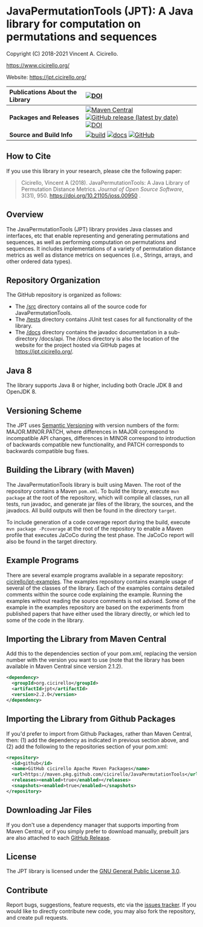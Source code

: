 # JavaPermutationTools (JPT): A Java library for computation on permutations and sequences 

Copyright (C) 2018-2021 Vincent A. Cicirello.

https://www.cicirello.org/

Website: https://jpt.cicirello.org/

| __Publications About the Library__ | [![DOI](http://joss.theoj.org/papers/10.21105/joss.00950/status.svg)](https://doi.org/10.21105/joss.00950) |
| :--- | :--- |
| __Packages and Releases__ | [![Maven Central](https://img.shields.io/maven-central/v/org.cicirello/jpt.svg?label=Maven%20Central)](https://search.maven.org/artifact/org.cicirello/jpt) [![GitHub release (latest by date)](https://img.shields.io/github/v/release/cicirello/JavaPermutationTools?logo=GitHub)](https://github.com/cicirello/JavaPermutationTools/releases) [![DOI](https://zenodo.org/badge/139182095.svg)](https://zenodo.org/badge/latestdoi/139182095) |
| __Source and Build Info__ | [![build](https://github.com/cicirello/JavaPermutationTools/workflows/build/badge.svg)](https://github.com/cicirello/JavaPermutationTools/actions?query=workflow%3Abuild) [![docs](https://github.com/cicirello/JavaPermutationTools/workflows/docs/badge.svg)](https://github.com/cicirello/JavaPermutationTools/actions?query=workflow%3Adocs) [![GitHub](https://img.shields.io/github/license/cicirello/JavaPermutationTools)](https://github.com/cicirello/JavaPermutationTools/blob/master/LICENSE) |

## How to Cite

If you use this library in your research, please cite the following paper:

> Cicirello, Vincent A (2018). JavaPermutationTools: A Java Library of Permutation Distance Metrics. *Journal of Open Source Software*, 3(31), 950.  https://doi.org/10.21105/joss.00950 .

## Overview

The JavaPermutationTools (JPT) library provides Java classes and interfaces, etc that 
enable representing and generating permutations and sequences, as well as performing 
computation on permutations and sequences. It includes implementations of a variety 
of permutation distance metrics as well as distance metrics on sequences (i.e., Strings, 
arrays, and other ordered data types). 

## Repository Organization

The GitHub repository is organized as follows:
* The [/src](src) directory contains all of the source code for JavaPermutationTools.
* The [/tests](tests) directory contains JUnit test cases for all functionality of the library.
* The [/docs](docs) directory contains the javadoc documentation in a sub-directory /docs/api. The /docs directory is also the location of the website for the project hosted via GitHub pages at https://jpt.cicirello.org/.

## Java 8

The library supports Java 8 or higher, including both Oracle JDK 8 and OpenJDK 8.

## Versioning Scheme

The JPT uses [Semantic Versioning](https://semver.org/) with version 
numbers of the form: MAJOR.MINOR.PATCH, where differences in MAJOR 
correspond to incompatible API changes, differences in MINOR correspond 
to introduction of backwards compatible new functionality, and PATCH 
corresponds to backwards compatible bug fixes. 

## Building the Library (with Maven)

The JavaPermutationTools library is built using Maven. The root of the
repository contains a Maven `pom.xml`.  To build the library, 
execute `mvn package` at the root of the repository, which
will compile all classes, run all tests, run javadoc, and generate 
jar files of the library, the sources, and the javadocs. All build 
outputs will then be found in the directory `target`.

To include generation of a code coverage report during the build,
execute `mvn package -Pcoverage` at the root of the repository to 
enable a Maven profile that executes JaCoCo during the test 
phase. The JaCoCo report will also be found in the target directory.

## Example Programs

There are several example programs available in a separate 
repository: [cicirello/jpt-examples](https://github.com/cicirello/jpt-examples). The
examples repository contains example usage of several of the classes of the 
library. Each of the examples contains detailed comments within the source 
code explaining the example. Running the examples without reading the source 
comments is not advised. Some of the example in the examples repository are
based on the experiments from published papers that have either used the library
directly, or which led to some of the code in the library.

## Importing the Library from Maven Central

Add this to the dependencies section of your pom.xml, replacing the version number 
with the version you want to use (note that the library has been available in Maven
Central since version 2.1.2).

```XML
<dependency>
  <groupId>org.cicirello</groupId>
  <artifactId>jpt</artifactId>
  <version>2.2.0</version>
</dependency>
```

## Importing the Library from Github Packages

If you'd prefer to import from Github Packages, rather than Maven Central, 
then: (1) add the dependency as indicated in previous section above, 
and (2) add the following to the repositories section of your pom.xml:

```XML
<repository>
  <id>github</id>
  <name>GitHub cicirello Apache Maven Packages</name>
  <url>https://maven.pkg.github.com/cicirello/JavaPermutationTools</url>
  <releases><enabled>true</enabled></releases>
  <snapshots><enabled>true</enabled></snapshots>
</repository>
```

## Downloading Jar Files

If you don't use a dependency manager that supports importing from Maven Central,
or if you simply prefer to download manually, prebuilt jars are also attached to 
each [GitHub Release](https://github.com/cicirello/JavaPermutationTools).

## License

The JPT library is licensed under the [GNU General Public License 3.0](https://www.gnu.org/licenses/gpl-3.0.en.html).


## Contribute

Report bugs, suggestions, feature requests, etc via the [issues tracker](https://github.com/cicirello/JavaPermutationTools/issues).  If you would 
like to directly contribute new code, you may also fork the repository, 
and create pull requests.
